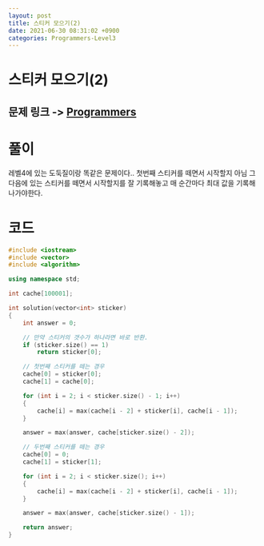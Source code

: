```yaml
---
layout: post
title: 스티커 모으기(2)
date: 2021-06-30 08:31:02 +0900
categories: Programmers-Level3
---
```


# 스티커 모으기(2)
## 문제 링크 -> [Programmers](https://programmers.co.kr/learn/courses/30/lessons/12971)

# 풀이
레벨4에 있는 도둑질이랑 똑같은 문제이다.. 첫번째 스티커를 떼면서 시작할지 아님 그 다음에 있는 스티커를 떼면서 시작할지를 잘 기록해놓고 매 순간마다 최대 값을 기록해 나가야한다.

# 코드
```c++
#include <iostream>
#include <vector>
#include <algorithm>

using namespace std;

int cache[100001];

int solution(vector<int> sticker)
{
    int answer = 0;

    // 만약 스티커의 갯수가 하나라면 바로 반환.
    if (sticker.size() == 1)
        return sticker[0];

    // 첫번째 스티커를 떼는 경우
    cache[0] = sticker[0];
    cache[1] = cache[0];

    for (int i = 2; i < sticker.size() - 1; i++)
    {
        cache[i] = max(cache[i - 2] + sticker[i], cache[i - 1]);
    }

    answer = max(answer, cache[sticker.size() - 2]);

    // 두번째 스티커를 떼는 경우
    cache[0] = 0;
    cache[1] = sticker[1];

    for (int i = 2; i < sticker.size(); i++)
    {
        cache[i] = max(cache[i - 2] + sticker[i], cache[i - 1]);
    }

    answer = max(answer, cache[sticker.size() - 1]);

    return answer;
}
```